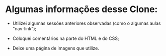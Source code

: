 #  Algumas informações desse Clone:

- Utilizei algumas sessões anteriores observadas (como o algumas aulas "nav-link");

- Coloquei comentários na parte do HTML e do CSS;

- Deixe uma página de imagens que utilize.   
